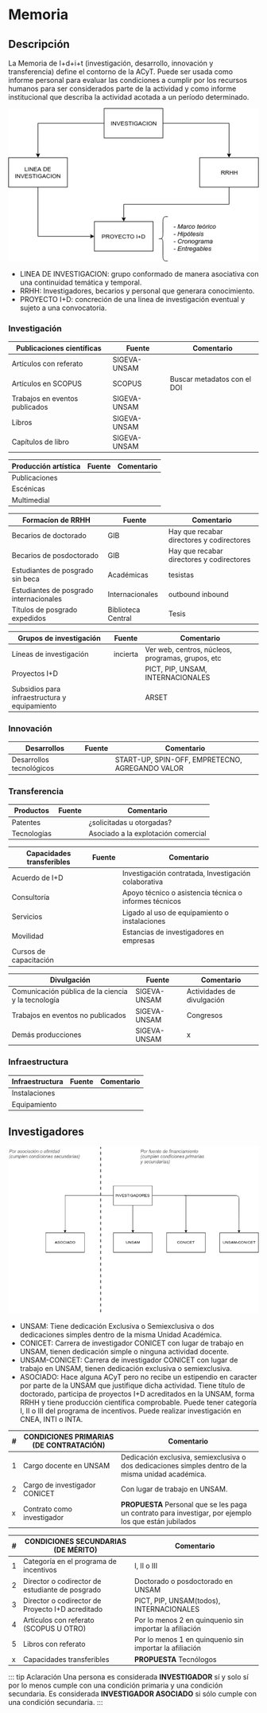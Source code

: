 # Memoria

## Descripción

La Memoria de I+d+i+t (investigación, desarrollo, innovación y transferencia) define el contorno de la ACyT. Puede ser usada como informe personal para evaluar las condiciones a cumplir por los recursos humanos para ser considerados parte de la actividad y como informe institucional que describa la actividad acotada a un período determinado.

![Diagrama Memoria](./diagramaMemoriaInvestigacion.png)

- LINEA DE INVESTIGACION: grupo conformado de manera asociativa con una continuidad temática y temporal.
- RRHH: Investigadores, becarios y personal que generara conocimiento.
- PROYECTO I+D: concreción de una linea de investigación eventual y sujeto a una convocatoria.

### Investigación

| Publicaciones científicas      | Fuente       | Comentario                  |
| ------------------------------ | ------------ | --------------------------- |
| Artículos con referato         | SIGEVA-UNSAM |                             |
| Artículos en SCOPUS            | SCOPUS       | Buscar metadatos con el DOI |
| Trabajos en eventos publicados | SIGEVA-UNSAM |                             |
| Libros                         | SIGEVA-UNSAM |                             |
| Capítulos de libro             | SIGEVA-UNSAM |                             |

| Producción artística | Fuente | Comentario |
| -------------------- | ------ | ---------- |
| Publicaciones        |        |            |
| Escénicas            |        |            |
| Multimedial          |        |            |

| Formacíon de RRHH                       | Fuente             | Comentario                                |
| --------------------------------------- | ------------------ | ----------------------------------------- |
| Becarios de doctorado                   | GIB                | Hay que recabar directores y codirectores |
| Becarios de posdoctorado                | GIB                | Hay que recabar directores y codirectores |
| Estudiantes de posgrado sin beca        | Académicas         | tesistas                                  |
| Estudiantes de posgrado internacionales | Internacionales    | outbound inbound                          |
| Títulos de posgrado expedidos           | Biblioteca Central | Tesis                                     |

| Grupos de investigación                       | Fuente   | Comentario                                        |
| --------------------------------------------- | -------- | ------------------------------------------------- |
| Líneas de investigación                       | incierta | Ver web, centros, núcleos, programas, grupos, etc |
| Proyectos I+D                                 |          | PICT, PIP, UNSAM, INTERNACIONALES                 |
| Subsidios para infraestructura y equipamiento |          | ARSET                                             |

### Innovación

| Desarrollos              | Fuente | Comentario                                      |
| ------------------------ | ------ | ----------------------------------------------- |
| Desarrollos tecnológicos |        | START-UP, SPIN-OFF, EMPRETECNO, AGREGANDO VALOR |

### Transferencia

| Productos   | Fuente | Comentario                          |
| ----------- | ------ | ----------------------------------- |
| Patentes    |        | ¿solicitadas u otorgadas?           |
| Tecnologías |        | Asociado a la explotación comercial |

| Capacidades transferibles | Fuente | Comentario                                             |
| ------------------------- | ------ | ------------------------------------------------------ |
| Acuerdo de I+D            |        | Investigación contratada, Investigación colaborativa   |
| Consultoría               |        | Apoyo técnico o asistencia técnica o informes técnicos |
| Servicios                 |        | Ligado al uso de equipamiento o instalaciones          |
| Movilidad                 |        | Estancias de investigadores en empresas                |
| Cursos de capacitación    |        |                                                        |

| Divulgación                                        | Fuente       | Comentario                 |
| -------------------------------------------------- | ------------ | -------------------------- |
| Comunicación pública de la ciencia y la tecnología | SIGEVA-UNSAM | Actividades de divulgación |
| Trabajos en eventos no publicados                  | SIGEVA-UNSAM | Congresos                  |
| Demás producciones                                 | SIGEVA-UNSAM | x                          |

### Infraestructura

| Infraestructura | Fuente | Comentario |
| --------------- | ------ | ---------- |
| Instalaciones   |        |            |
| Equipamiento    |        |            |

## Investigadores

![Diagrama Investigadores UNSAM](./diagramaInvestigadoresUNSAM.png)

- UNSAM: Tiene dedicación Exclusiva o Semiexclusiva o dos dedicaciones simples dentro de la misma Unidad Académica.
- CONICET: Carrera de investigador CONICET con lugar de trabajo en UNSAM, tienen dedicación simple o ninguna actividad docente.
- UNSAM-CONICET: Carrera de investigador CONICET con lugar de trabajo en UNSAM, tienen dedicación exclusiva o semiexclusiva.
- ASOCIADO: Hace alguna ACyT pero no recibe un estipendio en caracter por parte de la UNSAM que justifique dicha actividad. Tiene título de doctorado, participa de proyectos I+D acreditados en la UNSAM, forma RRHH y tiene producción científica comprobable. Puede tener categoría I, II o III del programa de incentivos. Puede realizar investigación en CNEA, INTI o INTA.

| #   | CONDICIONES PRIMARIAS (DE CONTRATACIÓN) | Comentario                                                                                              |
| --- | --------------------------------------- | ------------------------------------------------------------------------------------------------------- |
| 1   | Cargo docente en UNSAM                  | Dedicación exclusiva, semiexclusiva o dos dedicaciones simples dentro de la misma unidad académica.     |
| 2   | Cargo de investigador CONICET           | Con lugar de trabajo en UNSAM.                                                                          |
| x   | Contrato como investigador              | **PROPUESTA** Personal que se les paga un contrato para investigar, por ejemplo los que están jubilados |

| #   | CONDICIONES SECUNDARIAS (DE MÉRITO)              | Comentario                                              |
| --- | ------------------------------------------------ | ------------------------------------------------------- |
| 1   | Categoría en el programa de incentivos           | I, II o III                                             |
| 2   | Director o codirector de estudiante de posgrado  | Doctorado o posdoctorado en UNSAM                       |
| 3   | Director o codirector de Proyecto I+D acreditado | PICT, PIP, UNSAM(todos), INTERNACIONALES                |
| 4   | Artículos con referato (SCOPUS U OTRO)           | Por lo menos 2 en quinquenio sin importar la afiliación |
| 5   | Libros con referato                              | Por lo menos 1 en quinquenio sin importar la afiliación |
| x   | Capacidades transferibles                        | **PROPUESTA** Tecnólogos                                |

::: tip Aclaración
Una persona es considerada **INVESTIGADOR** sí y solo sí por lo menos cumple con una condición primaria y una condición secundaria.
Es considerada **INVESTIGADOR ASOCIADO** si sólo cumple con una condición secundaria.
:::
